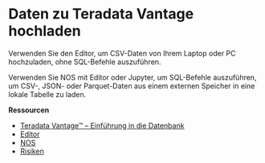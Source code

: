 Daten zu Teradata Vantage hochladen
===================================

Verwenden Sie den Editor, um CSV-Daten von Ihrem Laptop oder PC hochzuladen, ohne SQL-Befehle auszuführen.

Verwenden Sie NOS mit Editor oder Jupyter, um SQL-Befehle auszuführen, um CSV-, JSON- oder Parquet-Daten aus einem externen Speicher in eine lokale Tabelle zu laden.

**Ressourcen**

-   [Teradata Vantage™ – Einführung in die Datenbank](https://docs.teradata.com/search/all?query=Teradata+Vantage%25E2%2584%25A2+-+Database+Introduction&content-lang=en-US)
-   [Editor](https://docs.teradata.com/search/all?query=Editor&content-lang=en-US)
-   [NOS](https://docs.teradata.com/search/all?query=NOS&content-lang=en-US)
-   [Risiken](https://docs.teradata.com/search/all?query=Risiken&content-lang=en-US)
